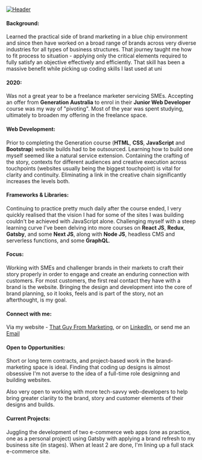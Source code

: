 [![Header](../assets/TGFM_GITHUB_BANNER-01.jpg?raw=true)](https://www.thatguyfrommarketing.com)


#### Background:

Learned the practical side of brand marketing in a blue chip environment and since then have worked on a broad range of brands across very diverse industries for all types of business structures.  That journey taught me how to fit process to situation - applying only the critical elements required to fully satisfy an objective effectively and efficiently.  That skill has been a massive benefit while picking up coding skills I last used at uni

#### 2020:

Was not a great year to be a freelance marketer servicing SMEs. Accepting an offer from **Generation Australia** to enrol in their **Junior Web Developer** course was my way of "pivoting". Most of the year was spent studying, ultimately to broaden my offering in the freelance space. 

#### Web Development:

Prior to completing the Generation course \(**HTML**, **CSS**, **JavaScript** and **Bootstrap**\) website builds had to be outsourced. Learning how to build one myself seemed like a natural service extension. Containing the crafting of the story, contexts for different audiences and creative execution across touchpoints \(websites usually being the biggest touchpoint\) is vital for clarity and continuity.  Eliminating a link in the creative chain significantly increases the levels both. 

#### Frameworks & Libraries:

Continuing to practice pretty much daily after the course ended, I very quickly realised that the vision I had for some of the sites I was building couldn't be achieved with JavaScript alone. Challenging myself with a steep learning curve I've been delving into more courses on **React JS**, **Redux**, **Gatsby**, and some **Next JS**, along with **Node JS**, headless CMS and serverless functions, and some **GraphQL**.

#### Focus:

Working with SMEs and challenger brands in their markets to craft their story properly in order to engage and create an enduring connection with customers. For most customers, the first real contact they have with a brand is the website.  Bringing the design and development into the core of brand planning, so it looks, feels and is part of the story, not an afterthought, is my goal.

#### Connect with me:

Via my website - [That Guy From Marketing](https://www.thatguyfrommarketing.com), or on [LinkedIn](https://www.linkedin.com/in/shane-hunter), or send me an [Email](webdev@thatguyfrommarketing.com)

#### Open to Opportunities:

Short or long term contracts, and project-based work in the brand-marketing space is ideal.  Finding that coding up designs is almost obsessive I'm not averse to the idea of a full-time role designinng and building websites.  

Also very open to working with more tech-savvy web-developers to help bring greater clariity to the brand, story and customer elements of their designs and builds. 

#### Current Projects:

Juggling the development of two e-commerce web apps (one as practice, one as a personal project) using Gatsby with applying a brand refresh to my business site (in stages).  When at least 2 are done, I'm lining up a full stack e-commerce site.







